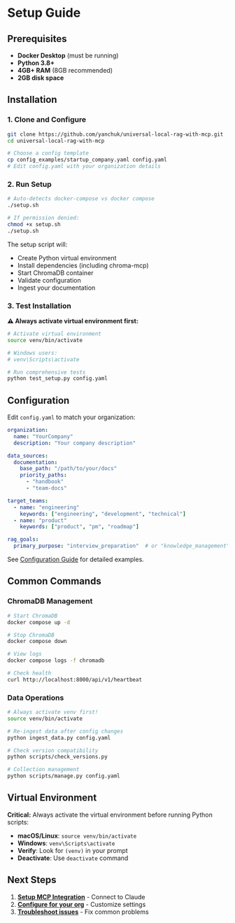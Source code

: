 # Setup Guide

## Prerequisites

- **Docker Desktop** (must be running)
- **Python 3.8+**
- **4GB+ RAM** (8GB recommended)
- **2GB disk space**

## Installation

### 1. Clone and Configure

```bash
git clone https://github.com/yanchuk/universal-local-rag-with-mcp.git
cd universal-local-rag-with-mcp

# Choose a config template
cp config_examples/startup_company.yaml config.yaml
# Edit config.yaml with your organization details
```

### 2. Run Setup

```bash
# Auto-detects docker-compose vs docker compose
./setup.sh

# If permission denied:
chmod +x setup.sh
./setup.sh
```

The setup script will:
- Create Python virtual environment
- Install dependencies (including chroma-mcp)
- Start ChromaDB container
- Validate configuration
- Ingest your documentation

### 3. Test Installation

**⚠️ Always activate virtual environment first:**

```bash
# Activate virtual environment
source venv/bin/activate

# Windows users:
# venv\Scripts\activate

# Run comprehensive tests
python test_setup.py config.yaml
```

## Configuration

Edit `config.yaml` to match your organization:

```yaml
organization:
  name: "YourCompany"
  description: "Your company description"

data_sources:
  documentation:
    base_path: "/path/to/your/docs"
    priority_paths:
      - "handbook"
      - "team-docs"

target_teams:
  - name: "engineering"
    keywords: ["engineering", "development", "technical"]
  - name: "product"
    keywords: ["product", "pm", "roadmap"]

rag_goals:
  primary_purpose: "interview_preparation"  # or "knowledge_management", "onboarding"
```

See [Configuration Guide](CONFIGURATION.md) for detailed examples.

## Common Commands

### ChromaDB Management
```bash
# Start ChromaDB
docker compose up -d

# Stop ChromaDB  
docker compose down

# View logs
docker compose logs -f chromadb

# Check health
curl http://localhost:8000/api/v1/heartbeat
```

### Data Operations
```bash
# Always activate venv first!
source venv/bin/activate

# Re-ingest data after config changes
python ingest_data.py config.yaml

# Check version compatibility
python scripts/check_versions.py

# Collection management
python scripts/manage.py config.yaml
```

## Virtual Environment

**Critical:** Always activate the virtual environment before running Python scripts:

- **macOS/Linux**: `source venv/bin/activate`
- **Windows**: `venv\Scripts\activate`
- **Verify**: Look for `(venv)` in your prompt
- **Deactivate**: Use `deactivate` command

## Next Steps

1. **[Setup MCP Integration](MCP_INTEGRATION.md)** - Connect to Claude
2. **[Configure for your org](CONFIGURATION.md)** - Customize settings
3. **[Troubleshoot issues](TROUBLESHOOTING.md)** - Fix common problems